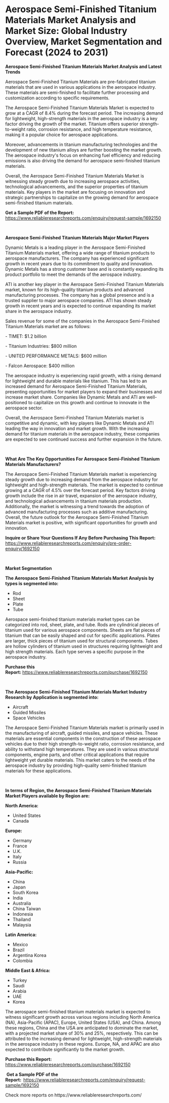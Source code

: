<p><h1>Aerospace Semi-Finished Titanium Materials Market Analysis and Market Size: Global Industry Overview, Market Segmentation and Forecast (2024 to 2031)</h1></p><p><strong>Aerospace Semi-Finished Titanium Materials Market Analysis and Latest Trends</strong></p>
<p><p>Aerospace Semi-Finished Titanium Materials are pre-fabricated titanium materials that are used in various applications in the aerospace industry. These materials are semi-finished to facilitate further processing and customization according to specific requirements.</p><p>The Aerospace Semi-Finished Titanium Materials Market is expected to grow at a CAGR of 8.4% during the forecast period. The increasing demand for lightweight, high-strength materials in the aerospace industry is a key factor driving the growth of the market. Titanium offers superior strength-to-weight ratio, corrosion resistance, and high temperature resistance, making it a popular choice for aerospace applications.</p><p>Moreover, advancements in titanium manufacturing technologies and the development of new titanium alloys are further boosting the market growth. The aerospace industry's focus on enhancing fuel efficiency and reducing emissions is also driving the demand for aerospace semi-finished titanium materials.</p><p>Overall, the Aerospace Semi-Finished Titanium Materials Market is witnessing steady growth due to increasing aerospace activities, technological advancements, and the superior properties of titanium materials. Key players in the market are focusing on innovation and strategic partnerships to capitalize on the growing demand for aerospace semi-finished titanium materials.</p></p>
<p><strong>Get a Sample PDF of the Report:&nbsp;</strong> <a href="https://www.reliableresearchreports.com/enquiry/request-sample/1692150">https://www.reliableresearchreports.com/enquiry/request-sample/1692150</a></p>
<p>&nbsp;</p>
<p><strong>Aerospace Semi-Finished Titanium Materials Major Market Players</strong></p>
<p><p>Dynamic Metals is a leading player in the Aerospace Semi-Finished Titanium Materials market, offering a wide range of titanium products to aerospace manufacturers. The company has experienced significant growth in recent years due to its commitment to quality and innovation. Dynamic Metals has a strong customer base and is constantly expanding its product portfolio to meet the demands of the aerospace industry.</p><p>ATI is another key player in the Aerospace Semi-Finished Titanium Materials market, known for its high-quality titanium products and advanced manufacturing processes. The company has a global presence and is a trusted supplier to major aerospace companies. ATI has shown steady growth in recent years and is expected to continue expanding its market share in the aerospace industry.</p><p>Sales revenue for some of the companies in the Aerospace Semi-Finished Titanium Materials market are as follows:</p><p>- TIMET: $1.2 billion</p><p>- Titanium Industries: $800 million</p><p>- UNITED PERFORMANCE METALS: $600 million</p><p>- Falcon Aerospace: $400 million</p><p>The aerospace industry is experiencing rapid growth, with a rising demand for lightweight and durable materials like titanium. This has led to an increased demand for Aerospace Semi-Finished Titanium Materials, presenting opportunities for market players to expand their businesses and increase market share. Companies like Dynamic Metals and ATI are well-positioned to capitalize on this growth and continue to innovate in the aerospace sector.</p><p>Overall, the Aerospace Semi-Finished Titanium Materials market is competitive and dynamic, with key players like Dynamic Metals and ATI leading the way in innovation and market growth. With the increasing demand for titanium materials in the aerospace industry, these companies are expected to see continued success and further expansion in the future.</p></p>
<p>&nbsp;</p>
<p><strong>What Are The Key Opportunities For Aerospace Semi-Finished Titanium Materials Manufacturers?</strong></p>
<p><p>The Aerospace Semi-Finished Titanium Materials market is experiencing steady growth due to increasing demand from the aerospace industry for lightweight and high-strength materials. The market is expected to continue growing at a CAGR of 4.5% over the forecast period. Key factors driving growth include the rise in air travel, expansion of the aerospace industry, and technological advancements in titanium materials production. Additionally, the market is witnessing a trend towards the adoption of advanced manufacturing processes such as additive manufacturing. Overall, the future outlook for the Aerospace Semi-Finished Titanium Materials market is positive, with significant opportunities for growth and innovation.</p></p>
<p><strong>Inquire or Share Your Questions If Any Before Purchasing This Report:</strong> <a href="https://www.reliableresearchreports.com/enquiry/pre-order-enquiry/1692150">https://www.reliableresearchreports.com/enquiry/pre-order-enquiry/1692150</a></p>
<p>&nbsp;</p>
<p><strong>Market Segmentation</strong></p>
<p><strong>The Aerospace Semi-Finished Titanium Materials Market Analysis by types is segmented into:</strong></p>
<p><ul><li>Rod</li><li>Sheet</li><li>Plate</li><li>Tube</li></ul></p>
<p><p>Aerospace semi-finished titanium materials market types can be categorized into rod, sheet, plate, and tube. Rods are cylindrical pieces of titanium used for various aerospace components. Sheets are flat pieces of titanium that can be easily shaped and cut for specific applications. Plates are larger, thick pieces of titanium used for structural components. Tubes are hollow cylinders of titanium used in structures requiring lightweight and high strength materials. Each type serves a specific purpose in the aerospace industry.</p></p>
<p><strong>Purchase this Report:&nbsp;</strong><a href="https://www.reliableresearchreports.com/purchase/1692150">https://www.reliableresearchreports.com/purchase/1692150</a></p>
<p>&nbsp;</p>
<p><strong>The Aerospace Semi-Finished Titanium Materials Market Industry Research by Application is segmented into:</strong></p>
<p><ul><li>Aircraft</li><li>Guided Missiles</li><li>Space Vehicles</li></ul></p>
<p><p>The Aerospace Semi-Finished Titanium Materials market is primarily used in the manufacturing of aircraft, guided missiles, and space vehicles. These materials are essential components in the construction of these aerospace vehicles due to their high strength-to-weight ratio, corrosion resistance, and ability to withstand high temperatures. They are used in various structural components, engine parts, and other critical applications that require lightweight yet durable materials. This market caters to the needs of the aerospace industry by providing high-quality semi-finished titanium materials for these applications.</p></p>
<p>&nbsp;</p>
<p><strong>In terms of Region, the Aerospace Semi-Finished Titanium Materials Market Players available by Region are:</strong></p>
<p>
    <p> <strong> North America: </strong>
        <ul>
            <li>United States</li>
            <li>Canada</li>
        </ul>
        </p> 
    <p> <strong> Europe: </strong>
        <ul>
            <li>Germany</li>
            <li>France</li>
            <li>U.K.</li>
            <li>Italy</li>
            <li>Russia</li>
        </ul>
        </p> 
    <p> <strong> Asia-Pacific: </strong>
        <ul>
            <li>China</li>
            <li>Japan</li>
            <li>South Korea</li>
            <li>India</li>
            <li>Australia</li>
            <li>China Taiwan</li>
            <li>Indonesia</li>
            <li>Thailand</li>
            <li>Malaysia</li>
        </ul>
        </p> 
    <p> <strong> Latin America: </strong>
        <ul>
            <li>Mexico</li>
            <li>Brazil</li>
            <li>Argentina Korea</li>
            <li>Colombia</li>
        </ul>
        </p> 
    <p> <strong> Middle East & Africa: </strong>
        <ul>
            <li>Turkey</li>
            <li>Saudi</li>
            <li>Arabia</li>
            <li>UAE</li>
            <li>Korea</li>
        </ul>
    </p>
    </p>
<p><p>The aerospace semi-finished titanium materials market is expected to witness significant growth across various regions including North America (NA), Asia-Pacific (APAC), Europe, United States (USA), and China. Among these regions, China and the USA are anticipated to dominate the market, with a projected market share of 30% and 25%, respectively. This can be attributed to the increasing demand for lightweight, high-strength materials in the aerospace industry in these regions. Europe, NA, and APAC are also expected to contribute significantly to the market growth.</p></p>
<p><strong>Purchase this Report: </strong><a href="https://www.reliableresearchreports.com/purchase/1692150">https://www.reliableresearchreports.com/purchase/1692150</a></p>
<p>&nbsp;<strong>Get a Sample PDF of the Report:&nbsp;&nbsp;</strong><a href="https://www.reliableresearchreports.com/enquiry/request-sample/1692150">https://www.reliableresearchreports.com/enquiry/request-sample/1692150</a></p>
<p><strong></strong></p>
<p>Check more reports on https://www.reliableresearchreports.com/</p>